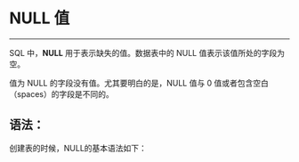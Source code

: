 # NULL 值 #

----------

SQL 中，**NULL** 用于表示缺失的值。数据表中的 NULL 值表示该值所处的字段为空。

值为 NULL 的字段没有值。尤其要明白的是，NULL 值与 0 值或者包含空白（spaces）的字段是不同的。

## 语法： ##

创建表的时候，NULL的基本语法如下：

